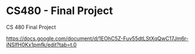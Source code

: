 # CS480 - Final Project
 CS 480 Final Project

https://docs.google.com/document/d/1EOhC5Z-Fuv55dtLStXqQwC17Jm6r-iNSIfH0Kx1pmfk/edit?tab=t.0

<!-- blabla -->

